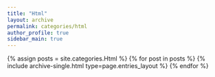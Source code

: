 ```yaml
---
title: "Html"
layout: archive
permalink: categories/html
author_profile: true
sidebar_main: true
---
```



{% assign posts = site.categories.Html %}
{% for post in posts %} {% include archive-single.html type=page.entries_layout %} {% endfor %}